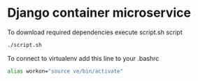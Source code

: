# Django container microservice

To download required dependencies execute script.sh script

```sh
./script.sh
```

To connect to virtualenv add this line to your .bashrc
```sh
alias workon="source ve/bin/activate"
```